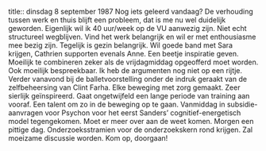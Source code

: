 title:: dinsdag 8 september 1987
Nog iets geleerd vandaag? De verhouding tussen werk en thuis blijft een probleem, dat is me nu wel duidelijk geworden. Eigenlijk wil ik 40 uur/week op de VU aanwezig zijn. Niet echt structureel wegblijven. Vind het werk belangrijk en wil er met enthousiasme mee bezig zijn. Tegelijk is gezin belangrijk. Wil goede band met Sara krijgen, Cathrien supporten evenals Anne. Een beetje inspiratie geven. Moeilijk te combineren zeker als de vrijdagmiddag opgeofferd moet worden. Ook moeilijk bespreekbaar. Ik heb de argumenten nog niet op een rijtje.
Verder vanavond bij de balletvoorstelling onder de indruk geraakt van de zelfbeheersing van Clint Farha. Elke beweging met zorg gemaakt. Zeer sierlijk geïnspireerd. Gaat ongetwijfeld een lange periode van training aan vooraf. Een talent om zo in de beweging op te gaan.
Vanmiddag in subsidie-aanvragen voor Psychon voor het eerst Sanders’ cognitief-energetisch model tegengekomen. Moet er meer over aan de weet komen. Morgen een pittige dag. Onderzoeksstramien voor de onderzoekskern rond krijgen. Zal moeizame discussie worden. Kom op, doorgaan!
